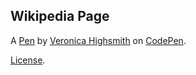 Wikipedia Page
--------------


A [Pen](http://codepen.io/123Fives/pen/jqjaZb) by [Veronica Highsmith](http://codepen.io/123Fives) on [CodePen](http://codepen.io/).

[License](http://codepen.io/123Fives/pen/jqjaZb/license).